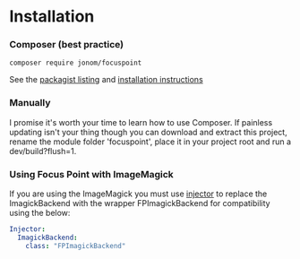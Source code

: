 # Installation

### Composer (best practice)

```
composer require jonom/focuspoint
```

See the [packagist listing](https://packagist.org/packages/jonom/focuspoint) and [installation instructions](https://docs.silverstripe.org/en/getting_started/composer/#adding-modules-to-your-project)

### Manually

I promise it's worth your time to learn how to use Composer. If painless updating isn't your thing though you can download and extract this project, rename the module folder 'focuspoint', place it in your project root and run a dev/build?flush=1.


### Using Focus Point with ImageMagick

If you are using the ImageMagick you must use [injector](https://docs.silverstripe.org/en/developer_guides/extending/injector/) to replace the ImagickBackend with the wrapper FPImagickBackend for compatibility using the below:
```yml
Injector:
  ImagickBackend:
    class: "FPImagickBackend"
```
